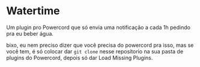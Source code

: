 # Watertime
Um plugin pro Powercord que só envia uma notificação a cada 1h pedindo pra eu beber água.


bixo, eu nem preciso dizer que você precisa do powercord pra isso, mas se você tem, é só colocar dar ``git clone`` nesse reposítorio na sua pasta de plugins do Powercord, depois só dar Load Missing Plugins.
